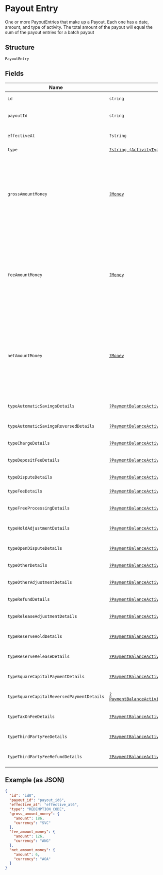 
# Payout Entry

One or more PayoutEntries that make up a Payout. Each one has a date, amount, and type of activity.
The total amount of the payout will equal the sum of the payout entries for a batch payout

## Structure

`PayoutEntry`

## Fields

| Name | Type | Tags | Description | Getter | Setter |
|  --- | --- | --- | --- | --- | --- |
| `id` | `string` | Required | A unique ID for the payout entry.<br>**Constraints**: *Minimum Length*: `1` | getId(): string | setId(string id): void |
| `payoutId` | `string` | Required | The ID of the payout entries’ associated payout.<br>**Constraints**: *Minimum Length*: `1` | getPayoutId(): string | setPayoutId(string payoutId): void |
| `effectiveAt` | `?string` | Optional | The timestamp of when the payout entry affected the balance, in RFC 3339 format. | getEffectiveAt(): ?string | setEffectiveAt(?string effectiveAt): void |
| `type` | [`?string (ActivityType)`](../../doc/models/activity-type.md) | Optional | - | getType(): ?string | setType(?string type): void |
| `grossAmountMoney` | [`?Money`](../../doc/models/money.md) | Optional | Represents an amount of money. `Money` fields can be signed or unsigned.<br>Fields that do not explicitly define whether they are signed or unsigned are<br>considered unsigned and can only hold positive amounts. For signed fields, the<br>sign of the value indicates the purpose of the money transfer. See<br>[Working with Monetary Amounts](https://developer.squareup.com/docs/build-basics/working-with-monetary-amounts)<br>for more information. | getGrossAmountMoney(): ?Money | setGrossAmountMoney(?Money grossAmountMoney): void |
| `feeAmountMoney` | [`?Money`](../../doc/models/money.md) | Optional | Represents an amount of money. `Money` fields can be signed or unsigned.<br>Fields that do not explicitly define whether they are signed or unsigned are<br>considered unsigned and can only hold positive amounts. For signed fields, the<br>sign of the value indicates the purpose of the money transfer. See<br>[Working with Monetary Amounts](https://developer.squareup.com/docs/build-basics/working-with-monetary-amounts)<br>for more information. | getFeeAmountMoney(): ?Money | setFeeAmountMoney(?Money feeAmountMoney): void |
| `netAmountMoney` | [`?Money`](../../doc/models/money.md) | Optional | Represents an amount of money. `Money` fields can be signed or unsigned.<br>Fields that do not explicitly define whether they are signed or unsigned are<br>considered unsigned and can only hold positive amounts. For signed fields, the<br>sign of the value indicates the purpose of the money transfer. See<br>[Working with Monetary Amounts](https://developer.squareup.com/docs/build-basics/working-with-monetary-amounts)<br>for more information. | getNetAmountMoney(): ?Money | setNetAmountMoney(?Money netAmountMoney): void |
| `typeAutomaticSavingsDetails` | [`?PaymentBalanceActivityAutomaticSavingsDetail`](../../doc/models/payment-balance-activity-automatic-savings-detail.md) | Optional | - | getTypeAutomaticSavingsDetails(): ?PaymentBalanceActivityAutomaticSavingsDetail | setTypeAutomaticSavingsDetails(?PaymentBalanceActivityAutomaticSavingsDetail typeAutomaticSavingsDetails): void |
| `typeAutomaticSavingsReversedDetails` | [`?PaymentBalanceActivityAutomaticSavingsReversedDetail`](../../doc/models/payment-balance-activity-automatic-savings-reversed-detail.md) | Optional | - | getTypeAutomaticSavingsReversedDetails(): ?PaymentBalanceActivityAutomaticSavingsReversedDetail | setTypeAutomaticSavingsReversedDetails(?PaymentBalanceActivityAutomaticSavingsReversedDetail typeAutomaticSavingsReversedDetails): void |
| `typeChargeDetails` | [`?PaymentBalanceActivityChargeDetail`](../../doc/models/payment-balance-activity-charge-detail.md) | Optional | DESCRIPTION OF PaymentBalanceActivityChargeDetail | getTypeChargeDetails(): ?PaymentBalanceActivityChargeDetail | setTypeChargeDetails(?PaymentBalanceActivityChargeDetail typeChargeDetails): void |
| `typeDepositFeeDetails` | [`?PaymentBalanceActivityDepositFeeDetail`](../../doc/models/payment-balance-activity-deposit-fee-detail.md) | Optional | - | getTypeDepositFeeDetails(): ?PaymentBalanceActivityDepositFeeDetail | setTypeDepositFeeDetails(?PaymentBalanceActivityDepositFeeDetail typeDepositFeeDetails): void |
| `typeDisputeDetails` | [`?PaymentBalanceActivityDisputeDetail`](../../doc/models/payment-balance-activity-dispute-detail.md) | Optional | - | getTypeDisputeDetails(): ?PaymentBalanceActivityDisputeDetail | setTypeDisputeDetails(?PaymentBalanceActivityDisputeDetail typeDisputeDetails): void |
| `typeFeeDetails` | [`?PaymentBalanceActivityFeeDetail`](../../doc/models/payment-balance-activity-fee-detail.md) | Optional | - | getTypeFeeDetails(): ?PaymentBalanceActivityFeeDetail | setTypeFeeDetails(?PaymentBalanceActivityFeeDetail typeFeeDetails): void |
| `typeFreeProcessingDetails` | [`?PaymentBalanceActivityFreeProcessingDetail`](../../doc/models/payment-balance-activity-free-processing-detail.md) | Optional | - | getTypeFreeProcessingDetails(): ?PaymentBalanceActivityFreeProcessingDetail | setTypeFreeProcessingDetails(?PaymentBalanceActivityFreeProcessingDetail typeFreeProcessingDetails): void |
| `typeHoldAdjustmentDetails` | [`?PaymentBalanceActivityHoldAdjustmentDetail`](../../doc/models/payment-balance-activity-hold-adjustment-detail.md) | Optional | - | getTypeHoldAdjustmentDetails(): ?PaymentBalanceActivityHoldAdjustmentDetail | setTypeHoldAdjustmentDetails(?PaymentBalanceActivityHoldAdjustmentDetail typeHoldAdjustmentDetails): void |
| `typeOpenDisputeDetails` | [`?PaymentBalanceActivityOpenDisputeDetail`](../../doc/models/payment-balance-activity-open-dispute-detail.md) | Optional | - | getTypeOpenDisputeDetails(): ?PaymentBalanceActivityOpenDisputeDetail | setTypeOpenDisputeDetails(?PaymentBalanceActivityOpenDisputeDetail typeOpenDisputeDetails): void |
| `typeOtherDetails` | [`?PaymentBalanceActivityOtherDetail`](../../doc/models/payment-balance-activity-other-detail.md) | Optional | - | getTypeOtherDetails(): ?PaymentBalanceActivityOtherDetail | setTypeOtherDetails(?PaymentBalanceActivityOtherDetail typeOtherDetails): void |
| `typeOtherAdjustmentDetails` | [`?PaymentBalanceActivityOtherAdjustmentDetail`](../../doc/models/payment-balance-activity-other-adjustment-detail.md) | Optional | - | getTypeOtherAdjustmentDetails(): ?PaymentBalanceActivityOtherAdjustmentDetail | setTypeOtherAdjustmentDetails(?PaymentBalanceActivityOtherAdjustmentDetail typeOtherAdjustmentDetails): void |
| `typeRefundDetails` | [`?PaymentBalanceActivityRefundDetail`](../../doc/models/payment-balance-activity-refund-detail.md) | Optional | - | getTypeRefundDetails(): ?PaymentBalanceActivityRefundDetail | setTypeRefundDetails(?PaymentBalanceActivityRefundDetail typeRefundDetails): void |
| `typeReleaseAdjustmentDetails` | [`?PaymentBalanceActivityReleaseAdjustmentDetail`](../../doc/models/payment-balance-activity-release-adjustment-detail.md) | Optional | - | getTypeReleaseAdjustmentDetails(): ?PaymentBalanceActivityReleaseAdjustmentDetail | setTypeReleaseAdjustmentDetails(?PaymentBalanceActivityReleaseAdjustmentDetail typeReleaseAdjustmentDetails): void |
| `typeReserveHoldDetails` | [`?PaymentBalanceActivityReserveHoldDetail`](../../doc/models/payment-balance-activity-reserve-hold-detail.md) | Optional | - | getTypeReserveHoldDetails(): ?PaymentBalanceActivityReserveHoldDetail | setTypeReserveHoldDetails(?PaymentBalanceActivityReserveHoldDetail typeReserveHoldDetails): void |
| `typeReserveReleaseDetails` | [`?PaymentBalanceActivityReserveReleaseDetail`](../../doc/models/payment-balance-activity-reserve-release-detail.md) | Optional | - | getTypeReserveReleaseDetails(): ?PaymentBalanceActivityReserveReleaseDetail | setTypeReserveReleaseDetails(?PaymentBalanceActivityReserveReleaseDetail typeReserveReleaseDetails): void |
| `typeSquareCapitalPaymentDetails` | [`?PaymentBalanceActivitySquareCapitalPaymentDetail`](../../doc/models/payment-balance-activity-square-capital-payment-detail.md) | Optional | - | getTypeSquareCapitalPaymentDetails(): ?PaymentBalanceActivitySquareCapitalPaymentDetail | setTypeSquareCapitalPaymentDetails(?PaymentBalanceActivitySquareCapitalPaymentDetail typeSquareCapitalPaymentDetails): void |
| `typeSquareCapitalReversedPaymentDetails` | [`?PaymentBalanceActivitySquareCapitalReversedPaymentDetail`](../../doc/models/payment-balance-activity-square-capital-reversed-payment-detail.md) | Optional | - | getTypeSquareCapitalReversedPaymentDetails(): ?PaymentBalanceActivitySquareCapitalReversedPaymentDetail | setTypeSquareCapitalReversedPaymentDetails(?PaymentBalanceActivitySquareCapitalReversedPaymentDetail typeSquareCapitalReversedPaymentDetails): void |
| `typeTaxOnFeeDetails` | [`?PaymentBalanceActivityTaxOnFeeDetail`](../../doc/models/payment-balance-activity-tax-on-fee-detail.md) | Optional | - | getTypeTaxOnFeeDetails(): ?PaymentBalanceActivityTaxOnFeeDetail | setTypeTaxOnFeeDetails(?PaymentBalanceActivityTaxOnFeeDetail typeTaxOnFeeDetails): void |
| `typeThirdPartyFeeDetails` | [`?PaymentBalanceActivityThirdPartyFeeDetail`](../../doc/models/payment-balance-activity-third-party-fee-detail.md) | Optional | - | getTypeThirdPartyFeeDetails(): ?PaymentBalanceActivityThirdPartyFeeDetail | setTypeThirdPartyFeeDetails(?PaymentBalanceActivityThirdPartyFeeDetail typeThirdPartyFeeDetails): void |
| `typeThirdPartyFeeRefundDetails` | [`?PaymentBalanceActivityThirdPartyFeeRefundDetail`](../../doc/models/payment-balance-activity-third-party-fee-refund-detail.md) | Optional | - | getTypeThirdPartyFeeRefundDetails(): ?PaymentBalanceActivityThirdPartyFeeRefundDetail | setTypeThirdPartyFeeRefundDetails(?PaymentBalanceActivityThirdPartyFeeRefundDetail typeThirdPartyFeeRefundDetails): void |

## Example (as JSON)

```json
{
  "id": "id0",
  "payout_id": "payout_id6",
  "effective_at": "effective_at6",
  "type": "REDEMPTION_CODE",
  "gross_amount_money": {
    "amount": 186,
    "currency": "SVC"
  },
  "fee_amount_money": {
    "amount": 126,
    "currency": "ANG"
  },
  "net_amount_money": {
    "amount": 6,
    "currency": "AOA"
  }
}
```

